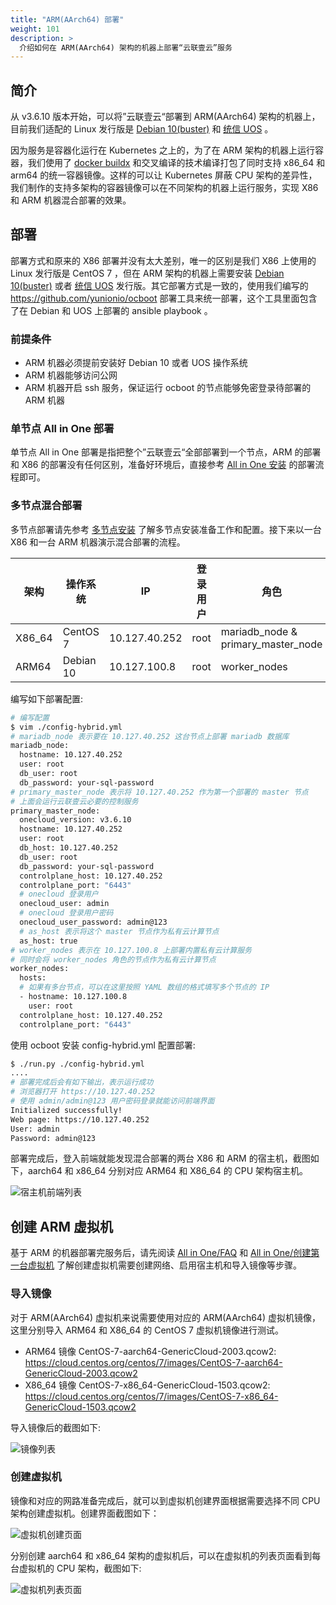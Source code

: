 ```yaml
---
title: "ARM(AArch64) 部署"
weight: 101
description: >
  介绍如何在 ARM(AArch64) 架构的机器上部署“云联壹云”服务
---
```


## 简介

从 v3.6.10 版本开始，可以将”云联壹云“部署到 ARM(AArch64) 架构的机器上，目前我们适配的 Linux 发行版是 [Debian 10(buster)](https://www.debian.org/releases/stable/arm64/) 和 [统信 UOS](https://www.chinauos.com/) 。

因为服务是容器化运行在 Kubernetes 之上的，为了在 ARM 架构的机器上运行容器，我们使用了 [docker buildx](https://github.com/docker/buildx/) 和交叉编译的技术编译打包了同时支持 x86_64 和 arm64 的统一容器镜像。这样的可以让 Kubernetes 屏蔽 CPU 架构的差异性，我们制作的支持多架构的容器镜像可以在不同架构的机器上运行服务，实现 X86 和 ARM 机器混合部署的效果。

## 部署

部署方式和原来的 X86 部署并没有太大差别，唯一的区别是我们 X86 上使用的 Linux 发行版是 CentOS 7 ，但在 ARM 架构的机器上需要安装 [Debian 10(buster)](https://www.debian.org/releases/stable/arm64/) 或者 [统信 UOS](https://www.chinauos.com/) 发行版。其它部署方式是一致的，使用我们编写的 https://github.com/yunionio/ocboot 部署工具来统一部署，这个工具里面包含了在 Debian 和 UOS 上部署的 ansible playbook 。

### 前提条件

- ARM 机器必须提前安装好 Debian 10 或者 UOS 操作系统
- ARM 机器能够访问公网
- ARM 机器开启 ssh 服务，保证运行 ocboot 的节点能够免密登录待部署的 ARM 机器

### 单节点 All in One 部署

单节点 All in One 部署是指把整个”云联壹云“全部部署到一个节点，ARM 的部署和 X86 的部署没有任何区别，准备好环境后，直接参考 [All in One 安装](../../quickstart/allinone) 的部署流程即可。

### 多节点混合部署

多节点部署请先参考 [多节点安装](../../quickstart/nodes) 了解多节点安装准备工作和配置。接下来以一台 X86 和一台 ARM 机器演示混合部署的流程。

| 架构   | 操作系统  | IP            | 登录用户 | 角色                               |
|--------|-----------|---------------|----------|------------------------------------|
| X86_64 | CentOS 7  | 10.127.40.252 | root     | mariadb_node & primary_master_node |
| ARM64  | Debian 10 | 10.127.100.8  | root     | worker_nodes                       |

编写如下部署配置:

```bash
# 编写配置
$ vim ./config-hybrid.yml
# mariadb_node 表示要在 10.127.40.252 这台节点上部署 mariadb 数据库
mariadb_node:
  hostname: 10.127.40.252
  user: root
  db_user: root
  db_password: your-sql-password
# primary_master_node 表示将 10.127.40.252 作为第一个部署的 master 节点
# 上面会运行云联壹云必要的控制服务
primary_master_node:
  onecloud_version: v3.6.10
  hostname: 10.127.40.252
  user: root
  db_host: 10.127.40.252
  db_user: root
  db_password: your-sql-password
  controlplane_host: 10.127.40.252
  controlplane_port: "6443"
  # onecloud 登录用户
  onecloud_user: admin
  # onecloud 登录用户密码
  onecloud_user_password: admin@123
  # as_host 表示将这个 master 节点作为私有云计算节点
  as_host: true
# worker_nodes 表示在 10.127.100.8 上部署内置私有云计算服务
# 同时会将 worker_nodes 角色的节点作为私有云计算节点
worker_nodes:
  hosts:
  # 如果有多台节点，可以在这里按照 YAML 数组的格式填写多个节点的 IP
  - hostname: 10.127.100.8
    user: root
  controlplane_host: 10.127.40.252
  controlplane_port: "6443"
```

使用 ocboot 安装 config-hybrid.yml 配置部署:

```bash
$ ./run.py ./config-hybrid.yml
....
# 部署完成后会有如下输出，表示运行成功
# 浏览器打开 https://10.127.40.252
# 使用 admin/admin@123 用户密码登录就能访问前端界面
Initialized successfully!
Web page: https://10.127.40.252
User: admin
Password: admin@123
```

部署完成后，登入前端就能发现混合部署的两台 X86 和 ARM 的宿主机，截图如下，aarch64 和 x86_64 分别对应 ARM64 和 X86_64 的 CPU 架构宿主机。

![宿主机前端列表](../images/host-hybrid-list.png)

## 创建 ARM 虚拟机

基于 ARM 的机器部署完服务后，请先阅读 [All in One/FAQ](../../quickstart/allinone/#FAQ) 和 [All in One/创建第一台虚拟机](../../quickstart/allinone/#创建第一台虚拟机) 了解创建虚拟机需要创建网络、启用宿主机和导入镜像等步骤。

### 导入镜像

对于 ARM(AArch64) 虚拟机来说需要使用对应的 ARM(AArch64) 虚拟机镜像，这里分别导入 ARM64 和 X86_64 的 CentOS 7 虚拟机镜像进行测试。

- ARM64 镜像 CentOS-7-aarch64-GenericCloud-2003.qcow2: https://cloud.centos.org/centos/7/images/CentOS-7-aarch64-GenericCloud-2003.qcow2
- X86_64 镜像 CentOS-7-x86_64-GenericCloud-1503.qcow2: https://cloud.centos.org/centos/7/images/CentOS-7-x86_64-GenericCloud-1503.qcow2

导入镜像后的截图如下:

![镜像列表](../images/image-hybrid-list.png)

### 创建虚拟机

镜像和对应的网路准备完成后，就可以到虚拟机创建界面根据需要选择不同 CPU 架构创建虚拟机。创建界面截图如下：

![虚拟机创建页面](../images/vm-hybrid-create.png)

分别创建 aarch64 和 x86_64 架构的虚拟机后，可以在虚拟机的列表页面看到每台虚拟机的 CPU 架构，截图如下:

![虚拟机列表页面](../images/vm-hybrid-list.png)
